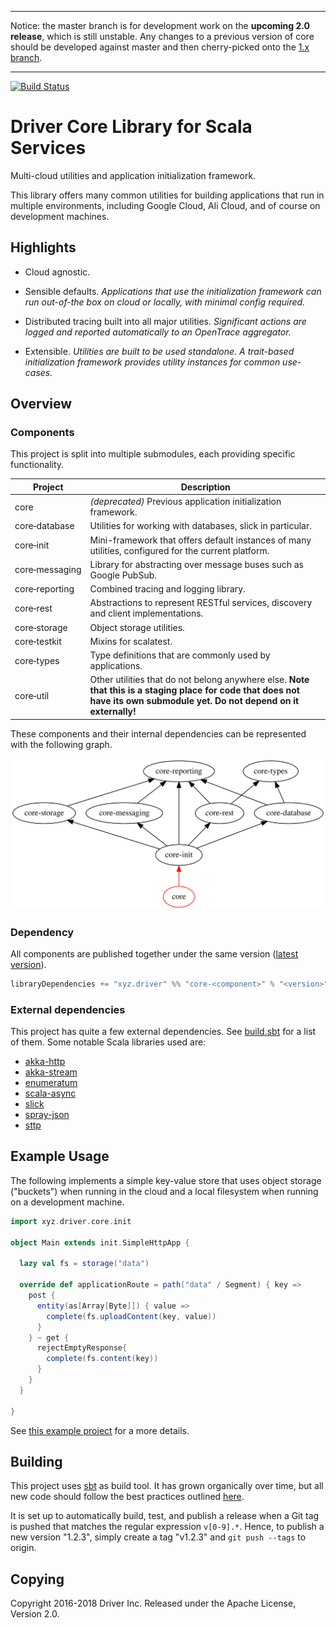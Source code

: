 ----

Notice: the master branch is for development work on the **upcoming
2.0 release**, which is still unstable. Any changes to a previous
version of core should be developed against master and then
cherry-picked onto the [1.x
branch](https://github.com/drivergroup/driver-core/tree/1.x).

----
[![Build Status](https://travis-ci.com/drivergroup/driver-core.svg?token=S4oyfBY3YoEdLmckujJx&branch=master)](https://travis-ci.com/drivergroup/driver-core)

# Driver Core Library for Scala Services

Multi-cloud utilities and application initialization framework.

This library offers many common utilities for building applications
that run in multiple environments, including Google Cloud, Ali Cloud,
and of course on development machines.

## Highlights

- Cloud agnostic.

- Sensible defaults. *Applications that use the initialization
  framework can run out-of-the box on cloud or locally, with minimal
  config required.*

- Distributed tracing built into all major utilities. *Significant
  actions are logged and reported automatically to an OpenTrace
  aggregator.*

- Extensible. *Utilities are built to be used standalone. A
  trait-based initialization framework provides utility instances for
  common use-cases.*

## Overview

### Components

This project is split into multiple submodules, each providing
specific functionality.

Project          | Description
-----------------|------------
core           | *(deprecated)* Previous application initialization framework.
core&#8209;database  | Utilities for working with databases, slick in particular.
core&#8209;init      | Mini-framework that offers default instances of many utilities, configured for the current platform.
core&#8209;messaging | Library for abstracting over message buses such as Google PubSub.
core&#8209;reporting | Combined tracing and logging library.
core&#8209;rest      | Abstractions to represent RESTful services, discovery and client implementations.
core&#8209;storage   | Object storage utilities.
core&#8209;testkit   | Mixins for scalatest.
core&#8209;types     | Type definitions that are commonly used by applications.
core&#8209;util      | Other utilities that do not belong anywhere else. **Note that this is a staging place for code that does not have its own submodule yet. Do not depend on it externally!**

These components and their internal dependencies can be represented
with the following graph.

![Inter-Component Dependencies](documentation/components.svg)

### Dependency

All components are published together under the same version ([latest
version](https://github.com/drivergroup/driver-core/releases)).
```sbt
libraryDependencies += "xyz.driver" %% "core-<component>" % "<version>"
```

### External dependencies

This project has quite a few external dependencies. See
[build.sbt](build.sbt) for a list of them. Some notable Scala
libraries used are:

- [akka-http](https://doc.akka.io/docs/akka-http/current/)
- [akka-stream](https://doc.akka.io/docs/akka/current/stream/)
- [enumeratum](https://github.com/lloydmeta/enumeratum#enumeratum------)
- [scala-async](https://github.com/scala/scala-async)
- [slick](http://slick.lightbend.com/)
- [spray-json](https://github.com/spray/spray-json)
- [sttp](https://github.com/softwaremill/sttp)

## Example Usage

The following implements a simple key-value store that uses object
storage ("buckets") when running in the cloud and a local filesystem
when running on a development machine.
```scala
import xyz.driver.core.init

object Main extends init.SimpleHttpApp {

  lazy val fs = storage("data")

  override def applicationRoute = path("data" / Segment) { key =>
    post {
      entity(as[Array[Byte]]) { value =>
        complete(fs.uploadContent(key, value))
      }
    } ~ get {
      rejectEmptyResponse{
        complete(fs.content(key))
      }
    }
  }

}
```
See [this example project](documentation/example) for a more details.

## Building

This project uses [sbt](https://www.scala-sbt.org/) as build tool. It
has grown organically over time, but all new code should follow the
best practices outlined
[here](https://style.driver.engineering/scala.html).

It is set up to automatically build, test, and publish a release when
a Git tag is pushed that matches the regular expression
`v[0-9].*`. Hence, to publish a new version "1.2.3", simply create a
tag "v1.2.3" and `git push --tags` to origin.

## Copying
Copyright 2016-2018 Driver Inc. Released under the Apache License,
Version 2.0.
